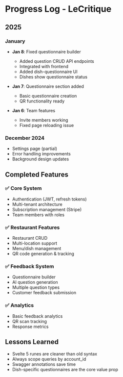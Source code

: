 # Progress Log - LeCritique

## 2025

### January
- **Jan 8**: Fixed questionnaire builder
  - Added question CRUD API endpoints
  - Integrated with frontend
  - Added dish-questionnaire UI
  - Dishes show questionnaire status
  
- **Jan 7**: Questionnaire section added
  - Basic questionnaire creation
  - QR functionality ready

- **Jan 6**: Team features
  - Invite members working
  - Fixed page reloading issue

### December 2024
- Settings page (partial)
- Error handling improvements
- Background design updates

## Completed Features

### ✅ Core System
- Authentication (JWT, refresh tokens)
- Multi-tenant architecture
- Subscription management (Stripe)
- Team members with roles

### ✅ Restaurant Features  
- Restaurant CRUD
- Multi-location support
- Menu/dish management
- QR code generation & tracking

### ✅ Feedback System
- Questionnaire builder
- AI question generation
- Multiple question types
- Customer feedback submission

### ✅ Analytics
- Basic feedback analytics
- QR scan tracking
- Response metrics

## Lessons Learned
- Svelte 5 runes are cleaner than old syntax
- Always scope queries by account_id
- Swagger annotations save time
- Dish-specific questionnaires are the core value prop